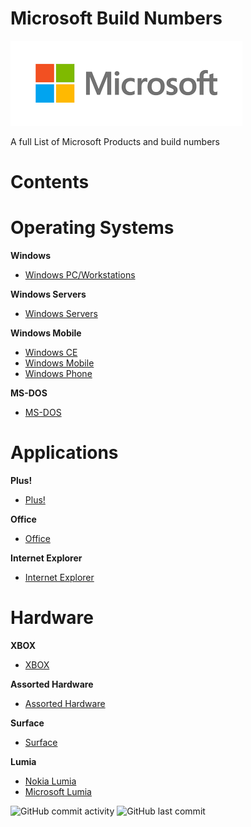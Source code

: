 # **Microsoft Build Numbers**

![alt text](https://github.com/InstallingEverything/MicrosoftBuildNumbers/blob/main/Microsoft.png)
 
 A full List of Microsoft Products and build numbers


# **Contents**

# **Operating Systems**

**Windows**

- [Windows PC/Workstations](https://github.com/InstallingEverything/MicrosoftBuildNumbers/blob/main/Windows.md)

**Windows Servers**

- [Windows Servers](https://github.com/InstallingEverything/MicrosoftBuildNumbers/blob/main/WindowsServers.md)

**Windows Mobile**

- [Windows CE](https://github.com/InstallingEverything/MicrosoftBuildNumbers/blob/main/WindowsCE.md)
- [Windows Mobile](https://github.com/InstallingEverything/MicrosoftBuildNumbers/blob/main/WindowsMobile.md)
- [Windows Phone](https://github.com/InstallingEverything/MicrosoftBuildNumbers/blob/main/WindowsPhone.md)

**MS-DOS**

- [MS-DOS](https://github.com/InstallingEverything/MicrosoftBuildNumbers/blob/main/MSDOS.md)

# **Applications**

**Plus!**

- [Plus!](https://github.com/InstallingEverything/MicrosoftBuildNumbers/blob/main/Plus.md)

**Office**

- [Office](https://github.com/InstallingEverything/MicrosoftBuildNumbers/blob/main/Office.md)

**Internet Explorer**

- [Internet Explorer](https://github.com/InstallingEverything/MicrosoftBuildNumbers/blob/main/IE.md)

# **Hardware**

**XBOX**

- [XBOX](https://github.com/InstallingEverything/MicrosoftBuildNumbers/blob/main/Hardware/XBOX.md)

**Assorted Hardware**

- [Assorted Hardware](https://github.com/InstallingEverything/MicrosoftBuildNumbers/blob/main/Hardware/Hardware.md)

**Surface**

- [Surface](https://github.com/InstallingEverything/MicrosoftBuildNumbers/blob/main/Hardware/Surface.md)

**Lumia**

- [Nokia Lumia](https://github.com/InstallingEverything/MicrosoftBuildNumbers/blob/main/Hardware/Lumia.md)
- [Microsoft Lumia](https://github.com/InstallingEverything/MicrosoftBuildNumbers/blob/main/Hardware/MSLumia.md)





![GitHub commit activity](https://img.shields.io/github/commit-activity/m/InstallingEverything/MicrosoftBuildNumbers)
![GitHub last commit](https://img.shields.io/github/last-commit/InstallingEverything/MicrosoftBuildNumbers)





